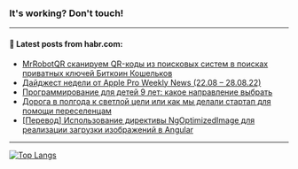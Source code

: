 ### It's working? Don't touch!

---
<!--
#### 🛠️ Technical stack:

![C++](https://img.shields.io/badge/C++-informational?logo=c%2B%2B&style=flat&logoColor=white&color=9C033A)
![Java](https://img.shields.io/badge/Java-informational?logo=java&style=flat&logoColor=white&color=007396)
![Kotlin](https://img.shields.io/badge/Kotlin-informational?logo=Kotlin&style=flat&logoColor=white&color=0095D5)
![JS](https://img.shields.io/badge/JS-informational?logo=javaScript&style=flat&logoColor=black&color=F7Df1E) <br>
![HTML5](https://img.shields.io/badge/HTML5-informational?logo=html5&style=flat&logoColor=white&color=E34F26)
![CSS3](https://img.shields.io/badge/CSS3-informational?logo=css3&style=flat&logoColor=white&color=157286)
![Sass](https://img.shields.io/badge/Saas-informational?logo=sass&style=flat&logoColor=white&color=hotpink)
![PHP](https://img.shields.io/badge/PHP-informational?logo=php&style=flat&logoColor=white&color=777BB4) <br>
![WebPAck](https://img.shields.io/badge/WebPack-informational?logo=webPack&style=flat&logoColor=white&color=FF6F00)
![Bootstrap](https://img.shields.io/badge/Bootstrap-informational?logo=Bootstrap&style=flat&logoColor=white&color=7952B3)
![MySQL](https://img.shields.io/badge/MySQL-informational?logo=MySQL&style=flat&logoColor=white&color=00f) <br>
![NodeJS](https://img.shields.io/badge/NodeJS-informational?logo=node.js&style=flat&logoColor=white&color=43853D)
![Spring](https://img.shields.io/badge/Spring-informational?logo=Spring&style=flat&logoColor=white&color=0A9EDC)
![Angular](https://img.shields.io/badge/Vue-informational?logo=vue.js&style=flat&logoColor=white&color=red)
![Git](https://img.shields.io/badge/Git-informational?logo=git&style=flat&logoColor=white&color=darkorange)

___
-->

#### 💬 Latest posts from habr.com:

<!-- BLOG-POST-LIST:START -->
- [MrRobotQR сканируем QR-коды из поисковых систем в поисках приватных ключей Биткоин Кошельков](https://habr.com/ru/post/684362/?utm_source=habrahabr&utm_medium=rss&utm_campaign=684362)
- [Дайджест недели от Apple Pro Weekly News &lpar;22.08 – 28.08.22&rpar;](https://habr.com/ru/post/685096/?utm_source=habrahabr&utm_medium=rss&utm_campaign=685096)
- [Программирование для детей 9 лет: какое направление выбрать](https://habr.com/ru/post/685064/?utm_source=habrahabr&utm_medium=rss&utm_campaign=685064)
- [Дорога в полгода к светлой цели или как мы делали стартап для помощи переселенцам](https://habr.com/ru/post/685042/?utm_source=habrahabr&utm_medium=rss&utm_campaign=685042)
- [[Перевод] Использование директивы NgOptimizedImage для реализации загрузки изображений в Angular](https://habr.com/ru/post/685018/?utm_source=habrahabr&utm_medium=rss&utm_campaign=685018)
<!-- BLOG-POST-LIST:END -->

---

[![Top Langs](https://github-readme-stats.vercel.app/api/top-langs/?username=zloylis&layout=compact&hide_border=true&theme=dracula)](https://github.com/zloylis)
